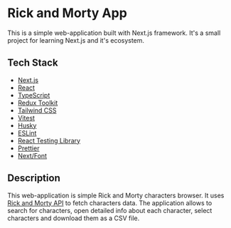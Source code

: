 # Rick and Morty App

This is a simple web-application built with Next.js framework.
It's a small project for learning Next.js and it's ecosystem.

## Tech Stack

- [Next.js](https://nextjs.org/)
- [React](https://reactjs.org/)
- [TypeScript](https://www.typescriptlang.org/)
- [Redux Toolkit](https://redux-toolkit.js.org/)
- [Tailwind CSS](https://tailwindcss.com/)
- [Vitest](https://vitest.dev/)
- [Husky](https://typicode.github.io/husky/#/)
- [ESLint](https://eslint.org/)
- [React Testing Library](https://testing-library.com/docs/react-testing-library/intro/)
- [Prettier](https://prettier.io/)
- [Next/Font](https://nextjs.org/docs/basic-features/font-optimization)

## Description

This web-application is simple Rick and Morty characters browser.
It uses [Rick and Morty API](https://rickandmortyapi.com/) to fetch characters data.
The application allows to search for characters, open detailed info about each character,
select characters and download them as a CSV file.
